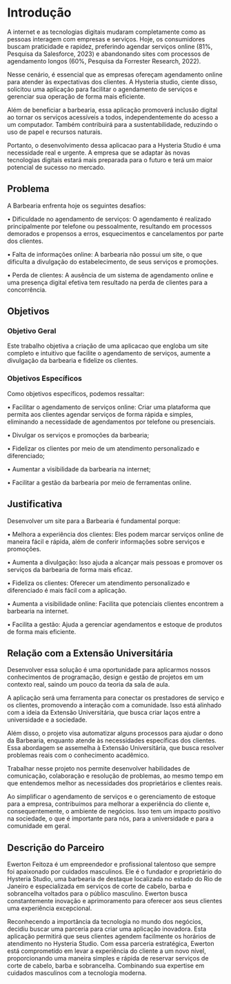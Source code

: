 # Introdução

A internet e as tecnologias digitais mudaram completamente como as pessoas interagem com empresas e serviços. Hoje, os consumidores buscam praticidade e rapidez, preferindo agendar serviços online (81%, Pesquisa da Salesforce, 2023) e abandonando sites com processos de agendamento longos (60%, Pesquisa da Forrester Research, 2022).

Nesse cenário, é essencial que as empresas ofereçam agendamento online para atender às expectativas dos clientes. A Hysteria studio, ciente disso, solicitou uma aplicação para facilitar o agendamento de serviços e gerenciar sua operação de forma mais eficiente.

Além de beneficiar a barbearia, essa aplicação promoverá inclusão digital ao tornar os serviços acessíveis a todos, independentemente do acesso a um computador. Também contribuirá para a sustentabilidade, reduzindo o uso de papel e recursos naturais.

Portanto, o desenvolvimento dessa aplicacao para a Hysteria Studio é uma necessidade real e urgente. A empresa que se adaptar às novas tecnologias digitais estará mais preparada para o futuro e terá um maior potencial de sucesso no mercado.

## Problema
A Barbearia enfrenta hoje os seguintes desafios:

• Dificuldade no agendamento de serviços: O agendamento é realizado principalmente por telefone ou pessoalmente, resultando em processos demorados e propensos a erros, esquecimentos e cancelamentos por parte dos clientes.

• Falta de informações online: A barbearia não possui um site, o que dificulta a divulgação do estabelecimento, de seus serviços e promoções.

• Perda de clientes: A ausência de um sistema de agendamento online e uma presença digital efetiva tem resultado na perda de clientes para a concorrência.

## Objetivos
### Objetivo Geral

Este trabalho objetiva a criação de uma aplicacao que engloba um site completo e intuitivo que facilite o agendamento de serviços, aumente a divulgação da barbearia e fidelize os clientes.
### Objetivos Específicos
Como objetivos específicos, podemos ressaltar:

• Facilitar o agendamento de serviços online: Criar uma plataforma que permita aos clientes agendar serviços de forma rápida e simples, eliminando a necessidade de agendamentos por telefone ou presenciais.

• Divulgar os serviços e promoções da barbearia;

• Fidelizar os clientes por meio de um atendimento personalizado e diferenciado;

• Aumentar a visibilidade da barbearia na internet;

• Facilitar a gestão da barbearia por meio de ferramentas online.

## Justificativa

Desenvolver um site para a Barbearia é fundamental porque:

• Melhora a experiência dos clientes: Eles podem marcar serviços online de maneira fácil e rápida, além de conferir informações sobre serviços e promoções.

• Aumenta a divulgação: Isso ajuda a alcançar mais pessoas e promover os serviços da barbearia de forma mais eficaz.

• Fideliza os clientes: Oferecer um atendimento personalizado e diferenciado é mais fácil com a aplicação.

• Aumenta a visibilidade online: Facilita que potenciais clientes encontrem a barbearia na internet.

• Facilita a gestão: Ajuda a gerenciar agendamentos e estoque de produtos de forma mais eficiente.

## Relação com a Extensão Universitária

Desenvolver essa solução é uma oportunidade para aplicarmos nossos conhecimentos de programação, design e gestão de projetos em um contexto real, saindo um pouco da teoria da sala de aula.

A aplicação será uma ferramenta para conectar os prestadores de serviço e os clientes, promovendo a interação com a comunidade. Isso está alinhado com a ideia da Extensão Universitária, que busca criar laços entre a universidade e a sociedade.

Além disso, o projeto visa automatizar alguns processos para ajudar o dono da Barbearia, enquanto atende às necessidades específicas dos clientes. Essa abordagem se assemelha à Extensão Universitária, que busca resolver problemas reais com o conhecimento acadêmico.

Trabalhar nesse projeto nos permite desenvolver habilidades de comunicação, colaboração e resolução de problemas, ao mesmo tempo em que entendemos melhor as necessidades dos proprietários e clientes reais.

Ao simplificar o agendamento de serviços e o gerenciamento de estoque para a empresa, contribuímos para melhorar a experiência do cliente e, consequentemente, o ambiente de negócios. Isso tem um impacto positivo na sociedade, o que é importante para nós, para a universidade e para a comunidade em geral.

## Descrição do Parceiro

Ewerton Feitoza é um empreendedor e profissional talentoso que sempre foi apaixonado por cuidados masculinos. Ele é o fundador e proprietário do Hysteria Studio, uma barbearia de destaque localizada no estado do Rio de Janeiro e especializada em serviços de corte de cabelo, barba e sobrancelha voltados para o público masculino. Ewerton busca constantemente inovação e aprimoramento para oferecer aos seus clientes uma experiência excepcional.

Reconhecendo a importância da tecnologia no mundo dos negócios, decidiu buscar uma parceria para criar uma aplicação inovadora. Esta aplicação permitirá que seus clientes agendem facilmente os horários de atendimento no Hysteria Studio. Com essa parceria estratégica, Ewerton está comprometido em levar a experiência do cliente a um novo nível, proporcionando uma maneira simples e rápida de reservar serviços de corte de cabelo, barba e sobrancelha. Combinando sua expertise em cuidados masculinos com a tecnologia moderna.

